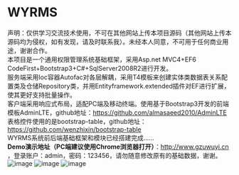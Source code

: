 # WYRMS
声明：仅供学习交流技术使用，不可在其他网站上传本项目源码（其他网站上传本源码均为侵权，如有发现，请及时联系我）。未经本人同意，不可用于任何商业用途，谢谢合作。<br/>
本项目是一个通用权限管理系统基础框架，采用Asp.net MVC4+EF6 CodeFirst+Bootstrap3+C#+SqlServer2008R2进行开发。<br/>
服务端采用Ioc容器Autofac对各层解耦，采用T4模板来创建实体类数据表关系配置类及仓储Repository类，并用Entityframework.extended插件对EF进行扩展，使其更好支持批量操作。<br/>
客户端采用响应式布局，适配PC端及移动终端。使用基于Bootstrap3开发的前端模板AdminLTE，github地址：https://github.com/almasaeed2010/AdminLTE <br/>
表格控件使用的是bootstrap-table，github地址：https://github.com/wenzhixin/bootstrap-table <br/>
WYRMS系统前后端基础框架和模块已经搭建完成......<br/><strong>Demo演示地址（PC端建议使用Chrome浏览器打开）</strong>：http://www.gzuwuyi.cn ，登录账户：admin，密码：123456，请勿随意修改原有的基础数据，谢谢。
![image](https://github.com/wuyi23/WYRMS/blob/master/screenshots/login.jpg)
![image](https://github.com/wuyi23/WYRMS/blob/master/screenshots/角色管理.jpg)
![image](https://github.com/wuyi23/WYRMS/blob/master/screenshots/QQ截图20160320230653.png)



